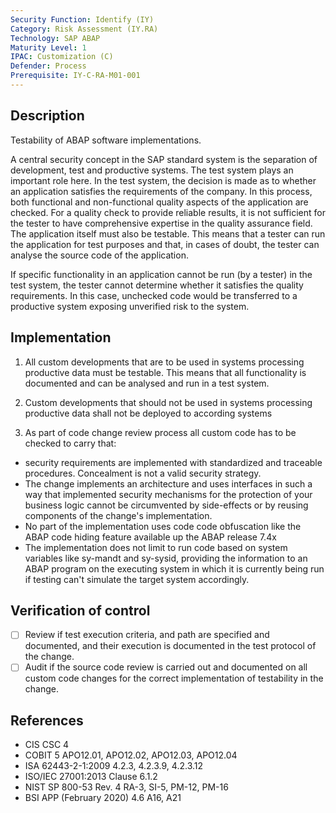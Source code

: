 ```yaml
---
Security Function: Identify (IY)
Category: Risk Assessment (IY.RA)
Technology: SAP ABAP
Maturity Level: 1
IPAC: Customization (C)
Defender: Process
Prerequisite: IY-C-RA-M01-001
---
```


## Description

Testability of ABAP software implementations.

A central security concept in the SAP standard system is the separation of development, test and productive systems.
The test system plays an important role here. In the test system, the decision is made as to whether an application satisfies the requirements of the company. In this process, both functional and non-functional quality aspects of the application are checked. For a quality check to provide reliable results, it is not sufficient for the tester to have comprehensive expertise in the quality assurance field. The application itself must also be testable. This means that a tester can run the application for test purposes and that, in cases of doubt, the tester can analyse the source code of the application.

If specific functionality in an application cannot be run (by a tester) in the test system, the tester cannot determine whether it satisfies the quality requirements. In this case, unchecked code would be transferred to a productive system exposing unverified risk to the system.

## Implementation

1. All custom developments that are to be used in systems processing productive data must be testable. This means that all functionality is documented and can be analysed and run in a test system.

2. Custom developments that should not be used in systems processing productive data shall not be deployed to according systems

3. As part of code change review process all custom code has to be checked to carry that:
  - security requirements are implemented with standardized and traceable procedures. Concealment is not a valid security strategy.
  - The change implements an architecture and uses interfaces in such a way that implemented security mechanisms for the protection of your business logic cannot be circumvented by side-effects or by reusing components of the change's implementation.
  - No part of the implementation uses code code obfuscation like the ABAP code hiding feature available up the ABAP release 7.4x
  - The implementation does not limit to run code based on system variables like sy-mandt and sy-sysid, providing the information to an ABAP program on the executing system in which it is currently being run if testing can't simulate the target system accordingly.

## Verification of control

- [ ] Review if test execution criteria, and path are specified and documented, and their execution is documented in the test protocol of the change.
- [ ] Audit if the source code review is carried out and documented on all custom code changes for the correct implementation of testability in the change.

## References

- CIS CSC 4
- COBIT 5 APO12.01, APO12.02, APO12.03, APO12.04
- ISA 62443-2-1:2009 4.2.3, 4.2.3.9, 4.2.3.12
- ISO/IEC 27001:2013 Clause 6.1.2
- NIST SP 800-53 Rev. 4 RA-3, SI-5, PM-12, PM-16
- BSI APP (February 2020) 4.6 A16, A21
